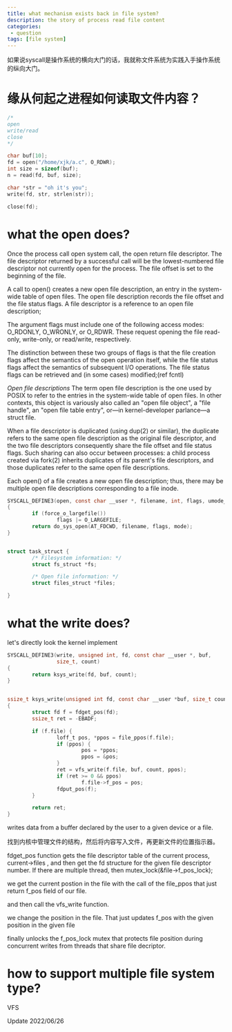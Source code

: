 ```yaml
---
title: what mechanism exists back in file system? 
description: the story of process read file content
categories:
 - question
tags: [file system]
---
```

如果说syscall是操作系统的横向大门的话，我就称文件系统为实践入手操作系统的纵向大门。
# 缘从何起之进程如何读取文件内容？
```c
/*
open
write/read
close
*/

char buf[10];
fd = open("/home/xjk/a.c", O_RDWR);
int size = sizeof(buf);
n = read(fd, buf, size);

char *str = "oh it's you";
write(fd, str, strlen(str));

close(fd);

```
# what the open does? 
Once the process call open system call, the open return file descriptor. The file descriptor returned by a successful call will be the lowest-numbered file descriptor not currently open for the process. The file offset is set to the beginning of the file.

A call to open() creates a new open file description, an entry in the system-wide table of open files. The open file description records the file offset and the file status flags. A file descriptor is a reference to an open file description;  

The argument flags must include one of the following access modes: O_RDONLY, O_WRONLY, or O_RDWR.  These request  opening  the  file  read-only, write-only, or read/write, respectively.

The  distinction  between these two groups of flags is that the file creation flags affect the semantics of the open operation itself, while the file status flags affect the semantics of subsequent I/O operations.  The file status flags can be retrieved and (in some cases)  modified;(ref fcntl)


*Open file descriptions*
The term open file description is the one used by POSIX to refer to the entries in the system-wide table of open files.  In other contexts, this object  is  variously  also  called an "open file object", a "file handle", an "open file table entry", or—in kernel-developer parlance—a struct file.

When a file descriptor is duplicated (using dup(2) or similar), the duplicate refers to the same open file description as the original file  descriptor, and the two file descriptors consequently share the file offset and file status flags.  Such sharing can also occur between processes: a child process created via fork(2) inherits duplicates of its parent's file descriptors, and those duplicates refer to the same open  file  descriptions.


Each open() of a file creates a new open file description; thus, there may be multiple open file descriptions corresponding to a file inode.


```c
SYSCALL_DEFINE3(open, const char __user *, filename, int, flags, umode_t, mode)
{
        if (force_o_largefile())
                flags |= O_LARGEFILE;
        return do_sys_open(AT_FDCWD, filename, flags, mode);
}



```

```c
struct task_struct {
        /* Filesystem information: */
        struct fs_struct *fs;

        /* Open file information: */
        struct files_struct *files;

}
```
# what the write does?

let's directly look the kernel implement
```c
SYSCALL_DEFINE3(write, unsigned int, fd, const char __user *, buf,
                size_t, count)
{
        return ksys_write(fd, buf, count);
}


ssize_t ksys_write(unsigned int fd, const char __user *buf, size_t count)
{
        struct fd f = fdget_pos(fd);
        ssize_t ret = -EBADF;

        if (f.file) {
                loff_t pos, *ppos = file_ppos(f.file);
                if (ppos) {
                        pos = *ppos;
                        ppos = &pos;
                }
                ret = vfs_write(f.file, buf, count, ppos);
                if (ret >= 0 && ppos)
                        f.file->f_pos = pos;
                fdput_pos(f);
        }

        return ret;
}
```
writes data from a buffer declared by the user to a given device or a file.

找到内核中管理文件的结构，然后将内容写入文件，再更新文件的位置指示器。

fdget_pos function gets the file descriptor table of the current process, current->files , and then get the fd structure for the given file descriptor number. If there are multiple thread, then mutex_lock(&file->f_pos_lock);

we get the current postion in the file with the call of the file_ppos that just return f_pos field of our file.

and then call the vfs_write function.

we change the position in the file. That just updates f_pos with the given position in the given file

finally unlocks the f_pos_lock mutex that protects file position during concurrent writes from threads that share file decriptor.






# how to support multiple file system type?
VFS



Update 2022/06/26

